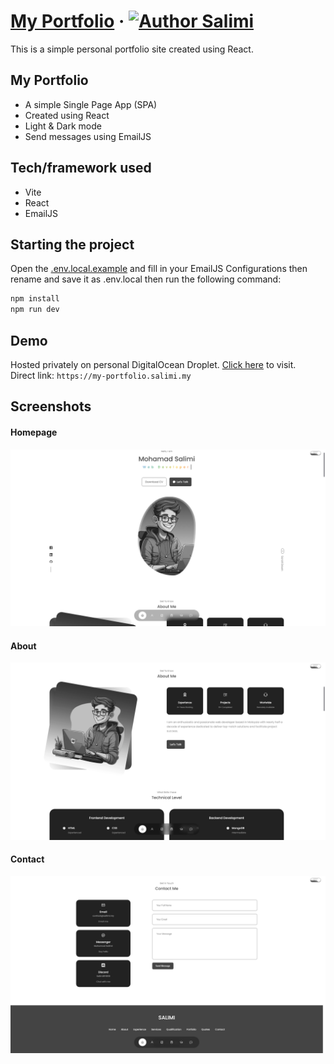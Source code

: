 # [My Portfolio](https://my-portfolio.salimi.my) &middot; [![Author Salimi](https://img.shields.io/badge/Author-Salimi-%3C%3E)](https://www.linkedin.com/in/mohamad-salimi/)

This is a simple personal portfolio site created using React.

## My Portfolio

- A simple Single Page App (SPA)
- Created using React
- Light & Dark mode
- Send messages using EmailJS

## Tech/framework used

- Vite
- React
- EmailJS

## Starting the project

Open the [.env.local.example](/.env.local.example) and fill in your EmailJS Configurations then rename and save it as .env.local then run the following command:

```bash
npm install
npm run dev
```

## Demo

Hosted privately on personal DigitalOcean Droplet. [Click here](https://my-portfolio.salimi.my) to visit.
<br>
Direct link: `https://my-portfolio.salimi.my`

## Screenshots

#### Homepage

![Homepage](/screenshots/screenshot-top.png)

#### About

![About](/screenshots/screenshot-middle.png)

#### Contact

![Contact](/screenshots/screenshot-bottom.png)
